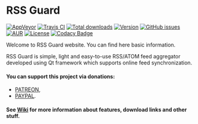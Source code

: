 RSS Guard
=========

[![AppVeyor](https://img.shields.io/appveyor/ci/martinrotter/rssguard.svg?maxAge=360)](https://ci.appveyor.com/project/martinrotter/rssguard)
[![Travis CI](https://img.shields.io/travis/martinrotter/rssguard.svg?maxAge=360)](https://travis-ci.org/martinrotter/rssguard)
[![Total downloads](https://img.shields.io/github/downloads/martinrotter/rssguard/total.svg?maxAge=360)](http://www.somsubhra.com/github-release-stats/?username=martinrotter&repository=rssguard&search=0)
[![Version](https://img.shields.io/github/release/martinrotter/rssguard.svg?maxAge=360)](https://raw.githubusercontent.com/martinrotter/rssguard/master/resources/text/CHANGELOG)
[![GitHub issues](https://img.shields.io/github/issues/martinrotter/rssguard.svg?maxAge=360)](https://github.com/martinrotter/rssguard/issues)
[![AUR](https://img.shields.io/aur/votes/rssguard.svg?maxAge=3600)](https://aur.archlinux.org/packages/rssguard/)
[![License](https://img.shields.io/github/license/martinrotter/rssguard.svg?maxAge=360000)](https://github.com/martinrotter/rssguard/blob/master/LICENSE.md)
[![Codacy Badge](https://api.codacy.com/project/badge/Grade/d9ba5ecfcd1a412a89d1dfffd0ae2ef6)](https://www.codacy.com/app/martinrotter/rssguard?utm_source=github.com&amp;utm_medium=referral&amp;utm_content=martinrotter/rssguard&amp;utm_campaign=Badge_Grade)

Welcome to RSS Guard website. You can find here basic information.

RSS Guard is simple, light and easy-to-use RSS/ATOM feed aggregator developed using Qt framework which supports online feed synchronization.

#### You can support this project via donations:
* [PATREON](https://www.patreon.com/martinrotter),
* [PAYPAL](https://www.paypal.com/cgi-bin/webscr?cmd=_s-xclick&hosted_button_id=XMWPLPK893VH4).

#### See [Wiki](https://github.com/martinrotter/rssguard/wiki) for more information about features, download links and other stuff.
